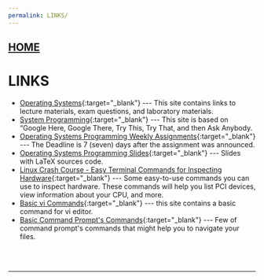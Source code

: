```yaml
---
permalink: LINKS/
---
```


## [HOME](../)

# LINKS

* [Operating Systems](https://os.vlsm.org/){:target="_blank"} ---
  This site contains links to lecture materials, exam questions, and laboratory materials.
* [System Programming](https://sp.vlsm.org/){:target="_blank"} ---
  This site is based on “Google Here, Google There, Try This, Try That, and then Ask Anybody.
* [Operating Systems Programming Weekly Assignments](https://demos.vlsm.org/){:target="_blank"} ---
  The Deadline is 7 (seven) days after the assignment was announced.
* [Operating Systems Programming Slides](https://docos.vlsm.org/){:target="_blank"} ---
  Slides with LaTeX sources code.
* [Linux Crash Course - Easy Terminal Commands for Inspecting Hardware](https://youtu.be/oGyJr-iUwt8?si=59V2boc0XfmlFekg){:target="_blank"} ---
Some easy-to-use commands you can use to inspect hardware. 
These commands will help you list PCI devices, view information about your CPU, and more.
* [Basic vi Commands](https://www.cs.colostate.edu/helpdocs/vi.html){:target="_blank"} ---
  this site contains a basic command for vi editor.
* [Basic Command Prompt's Commands](https://www.digitalcitizen.life/command-prompt-how-use-basic-commands/#:~:text=To%20view%20the%20contents%20of%20the%20folder%2C%20type%3A,date%20and%20time%20when%20they%20were%20last%20modified%29.){:target="_blank"} ---
Few of command prompt's commands that might help you to navigate your files.

<br>
<br>
<hr>
